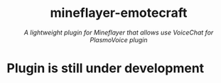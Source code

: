 <h1 align="center">mineflayer-emotecraft</h1>
<p align="center"><i>A lightweight plugin for Mineflayer that allows use VoiceChat for PlasmoVoice plugin</i></p>

# Plugin is still under development
